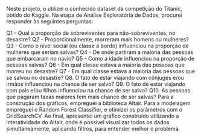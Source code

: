 Neste projeto, o utilizei o conhecido dataset da competição do Titanic, obtido do Kaggle.
Na etapa de Análise Exploratória de Dados, procurei responder às seguintes perguntas:

Q1 - Qual a proporção de sobreviventes para não-sobreviventes, no desastre?
Q2 - Proporcionalmente, morreram mais homens ou mulheres?
Q3 - Como o nível social (ou classe a bordo) influenciou na proporção de mulheres que seriam salvas?
Q4 - De onde partiram a maioria das pessoas que embarcaram no navio?
Q5 - Como a idade influenciou na proporção de pessoas salvas?
Q6 - Em qual classe estava a maioria das pessoas que morreu no desastre?
Q7 - Em qual classe estava a maioria das pessoas que se salvou no desastre?
Q8. O fato de estar viajando com cônjuges e/ou irmãos influenciou na chance de ser salvo?
Q9. O fato de estar viajando com pais e/ou filhos influenciou na chance de ser salvo?
Q10. As pessoas que pagaram taxas maiores tem mais chance de ser salvas?
Para a construção dos gráficos, empreguei a biblioteca Altair.
Para a modelagem empreguei o Random Forest Classifier, e otimizei os parâmetros com o GridSearchCV.
Ao final, apresentei um gráfico construído utilizando a interatividade do Altair, onde é possível visualizar todos os dados simultaneamente, aplicando filtros, para entender melhor o problema.
